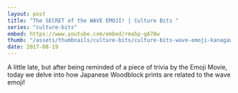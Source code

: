 ```yaml
---
layout: post
title: "The SECRET of the WAVE EMOJI! | Culture Bits "
series: "culture-bits"
embed: https://www.youtube.com/embed/rma5p-gA78w
thumb: "/assets/thumbnails/culture-bits/culture-bits-wave-emoji-kanagawa.png"
date: 2017-08-19
---
```


A little late, but after being reminded of a piece of trivia by the Emoji Movie, today we delve into how Japanese Woodblock prints are related to the wave emoji!
